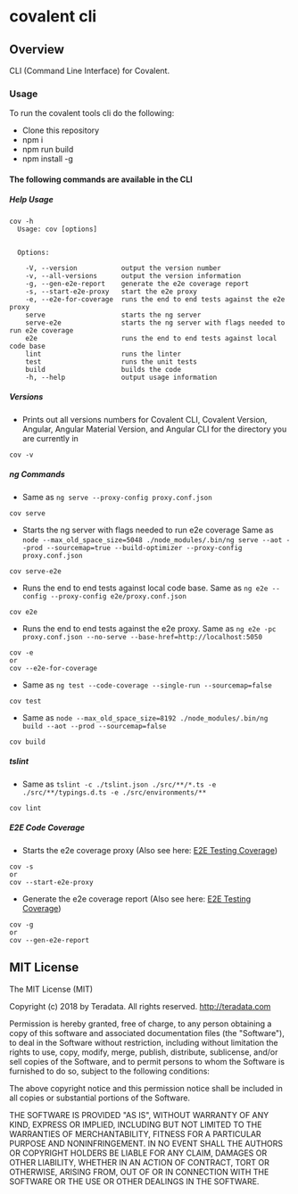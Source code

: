 # covalent cli

## Overview

CLI (Command Line Interface) for Covalent.


### Usage

To run the covalent tools cli do the following:

* Clone this repository
* npm i
* npm run build
* npm install -g

#### The following commands are available in the CLI

##### Help Usage
```
cov -h
  Usage: cov [options]


  Options:

    -V, --version           output the version number
    -v, --all-versions      output the version information
    -g, --gen-e2e-report    generate the e2e coverage report
    -s, --start-e2e-proxy   start the e2e proxy
    -e, --e2e-for-coverage  runs the end to end tests against the e2e proxy
    serve                   starts the ng server
    serve-e2e               starts the ng server with flags needed to run e2e coverage
    e2e                     runs the end to end tests against local code base
    lint                    runs the linter
    test                    runs the unit tests
    build                   builds the code
    -h, --help              output usage information
```

##### Versions
* Prints out all versions numbers for Covalent CLI, Covalent Version, Angular, Angular Material Version, and Angular CLI for the directory you are currently in
```
cov -v
```

##### ng Commands
* Same as `ng serve --proxy-config proxy.conf.json`
```
cov serve
```

* Starts the ng server with flags needed to run e2e coverage
Same as `node --max_old_space_size=5048 ./node_modules/.bin/ng serve --aot --prod --sourcemap=true --build-optimizer --proxy-config proxy.conf.json`
```
cov serve-e2e
```

* Runs the end to end tests against local code base. Same as `ng e2e --config --proxy-config e2e/proxy.conf.json`
```
cov e2e
```

* Runs the end to end tests against the e2e proxy. Same as `ng e2e -pc proxy.conf.json --no-serve --base-href=http://localhost:5050`
```
cov -e
or
cov --e2e-for-coverage
```

* Same as `ng test --code-coverage --single-run --sourcemap=false`
```
cov test
```

* Same as `node --max_old_space_size=8192 ./node_modules/.bin/ng build --aot --prod --sourcemap=false`

```
cov build
```

##### tslint
* Same as `tslint -c ./tslint.json ./src/**/*.ts -e ./src/**/typings.d.ts -e ./src/environments/**`
```
cov lint
```

##### E2E Code Coverage
* Starts the e2e coverage proxy (Also see here: [E2E Testing Coverage](../covalent-e2e-coverage))
```
cov -s
or
cov --start-e2e-proxy
```

* Generate the e2e coverage report (Also see here: [E2E Testing Coverage](../covalent-e2e-coverage))
```
cov -g
or
cov --gen-e2e-report
```


## MIT License

The MIT License (MIT)

Copyright (c) 2018 by Teradata. All rights reserved. http://teradata.com

Permission is hereby granted, free of charge, to any person obtaining a copy
of this software and associated documentation files (the "Software"), to deal
in the Software without restriction, including without limitation the rights
to use, copy, modify, merge, publish, distribute, sublicense, and/or sell
copies of the Software, and to permit persons to whom the Software is
furnished to do so, subject to the following conditions:

The above copyright notice and this permission notice shall be included in
all copies or substantial portions of the Software.

THE SOFTWARE IS PROVIDED "AS IS", WITHOUT WARRANTY OF ANY KIND, EXPRESS OR
IMPLIED, INCLUDING BUT NOT LIMITED TO THE WARRANTIES OF MERCHANTABILITY,
FITNESS FOR A PARTICULAR PURPOSE AND NONINFRINGEMENT. IN NO EVENT SHALL THE
AUTHORS OR COPYRIGHT HOLDERS BE LIABLE FOR ANY CLAIM, DAMAGES OR OTHER
LIABILITY, WHETHER IN AN ACTION OF CONTRACT, TORT OR OTHERWISE, ARISING FROM,
OUT OF OR IN CONNECTION WITH THE SOFTWARE OR THE USE OR OTHER DEALINGS IN
THE SOFTWARE.


